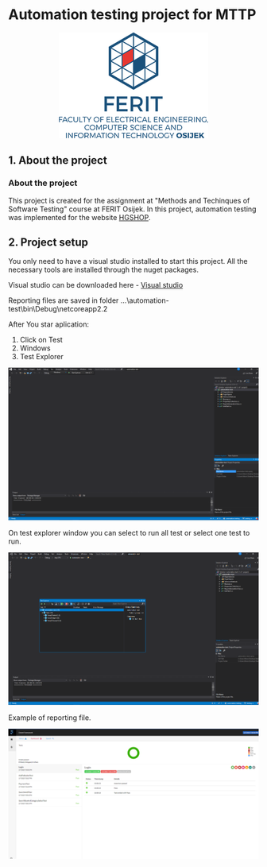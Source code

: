 # Automation testing project for MTTP
<p align="center">
    <img src="ferit.png">
</p>


## 1. About the project

### About the project


This project is created for the assignment at "Methods and Techinques of Software Testing" course at FERIT Osijek. 
In this project, automation testing was implemented for the website [HGSHOP](https://www.hgshop.hr/).


## 2. Project setup

You only need to have a visual studio installed to start this project. 
All the necessary tools are installed through the nuget packages.

Visual studio can be downloaded here - [Visual studio](https://visualstudio.microsoft.com/downloads/)

Reporting files are saved in folder ...\automation-test\bin\Debug\netcoreapp2.2

After You star aplication: 
1) Click on Test
2) Windows
3) Test Explorer

<p align="center">
    <img width="600" src="step1.png">
</p>

On test explorer window you can select to run all test or select one test to run.

<p align="center">
    <img width="600" src="step2.png">
</p>

Example of reporting file.

<p align="center">
    <img width="600" src="reporting.png">
</p>
